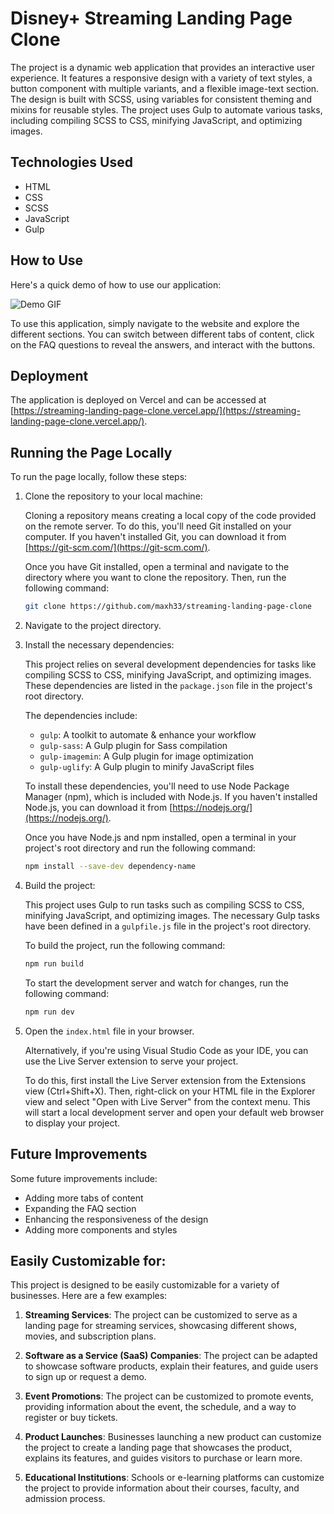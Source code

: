 # Disney+ Streaming Landing Page Clone

The project is a dynamic web application that provides an interactive user experience. It features a responsive design with a variety of text styles, a button component with multiple variants, and a flexible image-text section. The design is built with SCSS, using variables for consistent theming and mixins for reusable styles. The project uses Gulp to automate various tasks, including compiling SCSS to CSS, minifying JavaScript, and optimizing images.

## Technologies Used

- HTML
- CSS
- SCSS
- JavaScript
- Gulp

## How to Use

Here's a quick demo of how to use our application:

![Demo GIF](https://github.com/maxh33/streaming-landing-page-clone/blob/main/src/images/streaming-landing-page-clone.gif)

To use this application, simply navigate to the website and explore the different sections. You can switch between different tabs of content, click on the FAQ questions to reveal the answers, and interact with the buttons.


## Deployment

The application is deployed on Vercel and can be accessed at [https://streaming-landing-page-clone.vercel.app/](https://streaming-landing-page-clone.vercel.app/).

## Running the Page Locally

To run the page locally, follow these steps:

1. Clone the repository to your local machine:

    Cloning a repository means creating a local copy of the code provided on the remote server. To do this, you'll need Git installed on your computer. If you haven't installed Git, you can download it from [https://git-scm.com/](https://git-scm.com/).

    Once you have Git installed, open a terminal and navigate to the directory where you want to clone the repository. Then, run the following command:

    ```bash
    git clone https://github.com/maxh33/streaming-landing-page-clone
    ```

2. Navigate to the project directory.

3. Install the necessary dependencies:

    This project relies on several development dependencies for tasks like compiling SCSS to CSS, minifying JavaScript, and optimizing images. These dependencies are listed in the `package.json` file in the project's root directory.

    The dependencies include:

    - `gulp`: A toolkit to automate & enhance your workflow
    - `gulp-sass`: A Gulp plugin for Sass compilation
    - `gulp-imagemin`: A Gulp plugin for image optimization
    - `gulp-uglify`: A Gulp plugin to minify JavaScript files

    To install these dependencies, you'll need to use Node Package Manager (npm), which is included with Node.js. If you haven't installed Node.js, you can download it from [https://nodejs.org/](https://nodejs.org/).

    Once you have Node.js and npm installed, open a terminal in your project's root directory and run the following command:

    ```bash
    npm install --save-dev dependency-name
    ```

4. Build the project:

    This project uses Gulp to run tasks such as compiling SCSS to CSS, minifying JavaScript, and optimizing images. The necessary Gulp tasks have been defined in a `gulpfile.js` file in the project's root directory.

    To build the project, run the following command:

    ```bash
    npm run build
    ```

    To start the development server and watch for changes, run the following command:

    ```bash
    npm run dev
    ```


5. Open the `index.html` file in your browser.

    Alternatively, if you're using Visual Studio Code as your IDE, you can use the Live Server extension to serve your project. 

    To do this, first install the Live Server extension from the Extensions view (Ctrl+Shift+X). Then, right-click on your HTML file in the Explorer view and select "Open with Live Server" from the context menu. This will start a local development server and open your default web browser to display your project.

## Future Improvements

Some future improvements include:

- Adding more tabs of content
- Expanding the FAQ section
- Enhancing the responsiveness of the design
- Adding more components and styles

## Easily Customizable for:

This project is designed to be easily customizable for a variety of businesses. Here are a few examples:

1. **Streaming Services**: The project can be customized to serve as a landing page for streaming services, showcasing different shows, movies, and subscription plans.

2. **Software as a Service (SaaS) Companies**: The project can be adapted to showcase software products, explain their features, and guide users to sign up or request a demo.

3. **Event Promotions**: The project can be customized to promote events, providing information about the event, the schedule, and a way to register or buy tickets.

4. **Product Launches**: Businesses launching a new product can customize the project to create a landing page that showcases the product, explains its features, and guides visitors to purchase or learn more.

5. **Educational Institutions**: Schools or e-learning platforms can customize the project to provide information about their courses, faculty, and admission process.